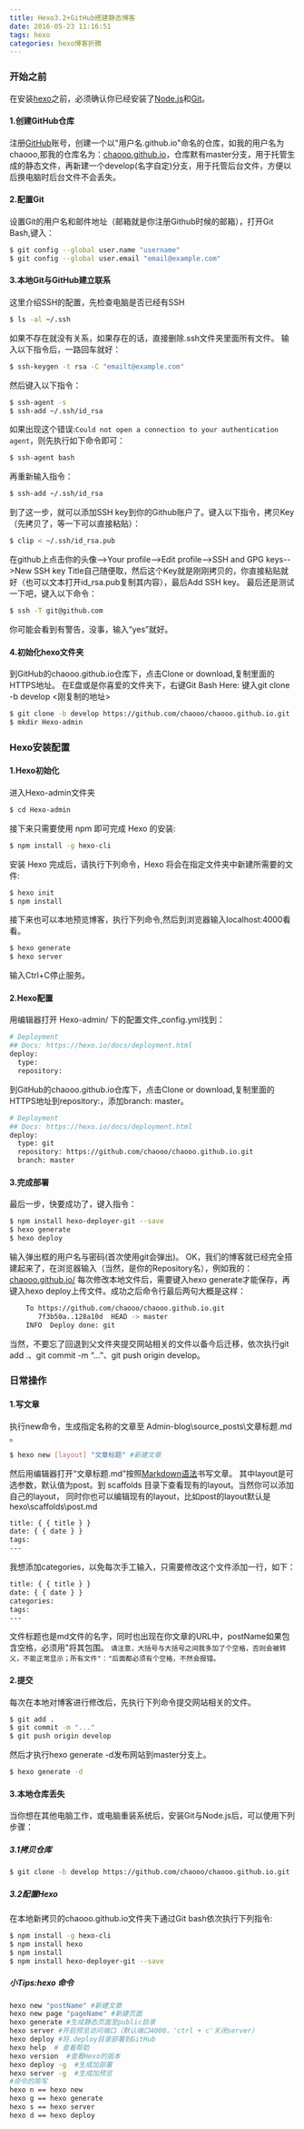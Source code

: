 ```yaml
---
title: Hexo3.2+GitHub搭建静态博客
date: 2016-05-23 11:16:51
tags: hexo
categories: hexo博客折腾
---
```


### 开始之前

在安装[hexo](https://hexo.io/zh-cn/)之前，必须确认你已经安装了[Node.js](http://nodejs.org/)和[Git](http://git-scm.com/)。
<!-- more --> 
#### 1.创建GitHub仓库
注册[GitHub](https://github.com/)账号，创建一个以"用户名.github.io"命名的仓库，如我的用户名为chaooo,那我的仓库名为：[chaooo.github.io](https://github.com/chaooo/chaooo.github.io)，仓库默有master分支，用于托管生成的静态文件，再新建一个develop(名字自定)分支，用于托管后台文件，方便以后换电脑时后台文件不会丢失。
#### 2.配置Git
设置Git的用户名和邮件地址（邮箱就是你注册Github时候的邮箱），打开Git Bash,键入：
``` bash
$ git config --global user.name "username"
$ git config --global user.email "email@example.com"
```
#### 3.本地Git与GitHub建立联系
这里介绍SSH的配置，先检查电脑是否已经有SSH
``` bash
$ ls -al ~/.ssh
```
如果不存在就没有关系，如果存在的话，直接删除.ssh文件夹里面所有文件。
输入以下指令后，一路回车就好：
``` bash
$ ssh-keygen -t rsa -C "emailt@example.com"
```
然后键入以下指令：
``` bash
$ ssh-agent -s
$ ssh-add ~/.ssh/id_rsa
```
如果出现这个错误:`Could not open a connection to your authentication agent`，则先执行如下命令即可：
``` bash
$ ssh-agent bash
```
再重新输入指令：
``` bash
$ ssh-add ~/.ssh/id_rsa
```
到了这一步，就可以添加SSH key到你的Github账户了。键入以下指令，拷贝Key（先拷贝了，等一下可以直接粘贴）：
``` bash
$ clip < ~/.ssh/id_rsa.pub
```
在github上点击你的头像-->Your profile-->Edit profile-->SSH and GPG keys-->New SSH key
Title自己随便取，然后这个Key就是刚刚拷贝的，你直接粘贴就好（也可以文本打开id_rsa.pub复制其内容），最后Add SSH key。
最后还是测试一下吧，键入以下命令：
``` bash
$ ssh -T git@github.com
```
你可能会看到有警告，没事，输入“yes”就好。
#### 4.初始化hexo文件夹
到GitHub的chaooo.github.io仓库下，点击Clone or download,复制里面的HTTPS地址。
在E盘或是你喜爱的文件夹下，右键Git Bash Here: 键入git clone -b develop <刚复制的地址>
``` bash
$ git clone -b develop https://github.com/chaooo/chaooo.github.io.git
$ mkdir Hexo-admin
```

### Hexo安装配置

#### 1.Hexo初始化
进入Hexo-admin文件夹
``` bash
$ cd Hexo-admin
```
接下来只需要使用 npm 即可完成 Hexo 的安装:
``` bash
$ npm install -g hexo-cli
```
安装 Hexo 完成后，请执行下列命令，Hexo 将会在指定文件夹中新建所需要的文件:
``` bash
$ hexo init
$ npm install
```
接下来也可以本地预览博客，执行下列命令,然后到浏览器输入localhost:4000看看。
``` bash
$ hexo generate
$ hexo server
```
输入Ctrl+C停止服务。
#### 2.Hexo配置
用编辑器打开 Hexo-admin/ 下的配置文件_config.yml找到：
``` bash
# Deployment
## Docs: https://hexo.io/docs/deployment.html
deploy:
  type: 
  repository:
```
到GitHub的chaooo.github.io仓库下，点击Clone or download,复制里面的HTTPS地址到repository:，添加branch: master。
``` bash
# Deployment
## Docs: https://hexo.io/docs/deployment.html
deploy:
  type: git
  repository: https://github.com/chaooo/chaooo.github.io.git
  branch: master
```
#### 3.完成部署
最后一步，快要成功了，键入指令：
``` bash
$ npm install hexo-deployer-git --save
$ hexo generate
$ hexo deploy
```
输入弹出框的用户名与密码(首次使用git会弹出)。
OK，我们的博客就已经完全搭建起来了，在浏览器输入（当然，是你的Repository名），例如我的：[chaooo.github.io/](http://chaooo.github.io/)
每次修改本地文件后，需要键入hexo generate才能保存，再键入hexo deploy上传文件。成功之后命令行最后两句大概是这样：
``` bash
    To https://github.com/chaooo/chaooo.github.io.git
       7f3b50a..128a10d  HEAD -> master
    INFO  Deploy done: git
```
当然，不要忘了回退到父文件夹提交网站相关的文件以备今后迁移，依次执行git add .、git commit -m “…”、git push origin develop。

### 日常操作

#### 1.写文章
执行new命令，生成指定名称的文章至 Admin-blog\source\_posts\文章标题.md 。 
``` bash
$ hexo new [layout] "文章标题" #新建文章
```
然后用编辑器打开“文章标题.md”按照[Markdown语法](http://www.appinn.com/markdown/)书写文章。
 其中layout是可选参数，默认值为post。到 scaffolds 目录下查看现有的layout。当然你可以添加自己的layout，
 同时你也可以编辑现有的layout，比如post的layout默认是 hexo\scaffolds\post.md
``` bash
title: { { title } }
date: { { date } }
tags:
---
```
我想添加categories，以免每次手工输入，只需要修改这个文件添加一行，如下：
``` bash
title: { { title } }
date: { { date } }
categories:
tags:
---
```
文件标题也是md文件的名字，同时也出现在你文章的URL中，postName如果包含空格，必须用"将其包围。
`请注意，大括号与大括号之间我多加了个空格，否则会被转义，不能正常显示；所有文件"："后面都必须有个空格，不然会报错。`
#### 2.提交
每次在本地对博客进行修改后，先执行下列命令提交网站相关的文件。
``` bash
$ git add .
$ git commit -m "..."
$ git push origin develop
```
然后才执行hexo generate -d发布网站到master分支上。
``` bash
$ hexo generate -d
```
#### 3.本地仓库丢失
当你想在其他电脑工作，或电脑重装系统后，安装Git与Node.js后，可以使用下列步骤：
##### 3.1拷贝仓库
``` bash
$ git clone -b develop https://github.com/chaooo/chaooo.github.io.git 
```
##### 3.2配置Hexo
在本地新拷贝的chaooo.github.io文件夹下通过Git bash依次执行下列指令:
``` bash
$ npm install -g hexo-cli
$ npm install hexo
$ npm install
$ npm install hexo-deployer-git --save
```

##### 小Tips:hexo 命令
``` bash
hexo new "postName" #新建文章
hexo new page "pageName" #新建页面
hexo generate #生成静态页面至public目录
hexo server #开启预览访问端口（默认端口4000，'ctrl + c'关闭server）
hexo deploy #将.deploy目录部署到GitHub
hexo help  # 查看帮助
hexo version  #查看Hexo的版本
hexo deploy -g  #生成加部署
hexo server -g  #生成加预览
#命令的简写
hexo n == hexo new
hexo g == hexo generate
hexo s == hexo server
hexo d == hexo deploy
```
